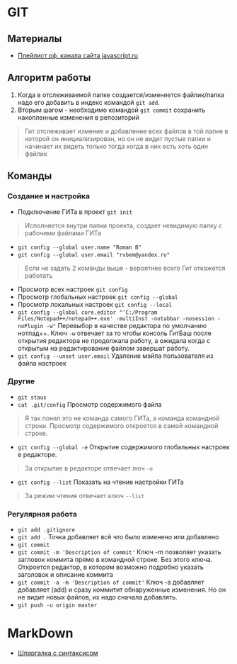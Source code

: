 # GIT
## Материалы
- [Плейлист оф. канала сайта javascript.ru](https://www.youtube.com/playlist?list=PLDyvV36pndZHkDRik6kKF6gSb0N0W995h)

## Алгоритм работы
1.  Когда в отслеживаемой папке создается/изменяется файлик/папка надо его добавить в индекс командой ```git add```.
1.  Вторым шагом - необходимо командой ```git commit``` сохранить накопленные изменения в репозиторий
> Гит отслеживает измение и добавление всех файлов в той папке в которой он инициализирован, но он не видит пустые папки и начинает их видеть только тогда когда в них есть хоть один файлик

## Команды
### Создание и настройка

- Подключение ГИТа в проект ```git init``` 
> Исполняется внутри папки проекта, создает невидимую папку с рабочими файлами ГИТа
- ```git config --global user.name "Roman B"```
- ```git config --global user.email "rvbem@yandex.ru"```
> Если не задать 2 команды выше - вероятнее всего Гит откажется работать
- Просмотр всех настроек ```git config```
- Просмотр глобальных настроек ```git config --global```
- Просмотр локальных настроек ```git config --local```
- ```git config --global core.editor "'C:/Program Files/Notepad++/notepad++.exe' -multiInst -notabbar -nosession -noPlugin -w"``` Перевыбор в качестве редактора по умолчанию нотпад++. Ключ ```-w``` отвечает за то чтобы консоль ГитБаш после открытия редактора не продолжала работу, а ожидала когда с открытым на редактирование файлом завершат работу.
- ```git config --unset user.email``` Удаление мэйла пользователя из файла настроек 



### Другие
- ```git staus```
- ```cat .git/config``` Просмотр содержимого файла
> Я так понял это не команда самого ГИТа, а команда командной строки. Просмотр содержимого откроется в самой командной строке.
- ```git config --global -e``` Открытие содержимого глобальных настроек в редакторе.
> За открытие в редакторе отвечает люч ```-e```
- ```git config --list``` Показать на чтение настройки ГИТа
> За режим чтения отвечает ключ ```--list```
### Регулярная работа
- ```git add .gitignore```
- ```git add .``` Точка добавляет всё что было изменено или добавлено
- ```git commit```
- ```git commit -m 'Description of commit'``` Ключ -m позволяет указать загловок коммита прямо в командной строке. Без этого ключа. Откроется редактор, в котором возможно подробно указать заголовок и описание коммита
- ```git commit -a -m 'Description of commit'``` Ключ -a добавляет добавляет (add) и сразу коммитит обнаруженные изменения. Но он не видит новых файлов, их надо сначала добавлять.
- ```git push -u origin master```
# MarkDown
- [Шпаргалка с синтаксисом](http://ilfire.ru/kompyutery/shpargalka-po-sintaksisu-markdown-markdaun-so-vsemi-samymi-populyarnymi-tegami/)